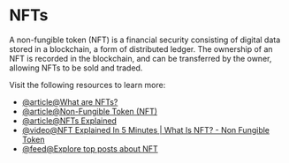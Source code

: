 # NFTs

A non-fungible token (NFT) is a financial security consisting of digital data stored in a blockchain, a form of distributed ledger. The ownership of an NFT is recorded in the blockchain, and can be transferred by the owner, allowing NFTs to be sold and traded.

Visit the following resources to learn more:

- [@article@What are NFTs?](https://www.coindesk.com/learn/what-are-nfts-and-how-do-they-work/)
- [@article@Non-Fungible Token (NFT)](https://www.investopedia.com/non-fungible-tokens-nft-5115211)
- [@article@NFTs Explained](https://www.theverge.com/22310188/nft-explainer-what-is-blockchain-crypto-art-faq)
- [@video@NFT Explained In 5 Minutes | What Is NFT? - Non Fungible Token](https://youtu.be/NNQLJcJEzv0)
- [@feed@Explore top posts about NFT](https://app.daily.dev/tags/nft?ref=roadmapsh)
